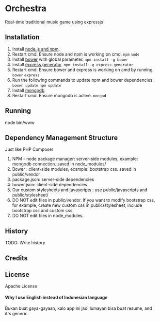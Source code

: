 # Orchestra

Real-time traditional music game using expressjs

## Installation

1. Install [node.js and npm](https://nodejs.org/).
2. Restart cmd. Ensure node and npm is working on cmd.
`npm`
`node`
3. Install [bower](http://bower.io/) with global parameter.
`npm install -g bower`
4. Install [express generator](http://expressjs.com).
`npm install -g express-generator`
5. Restart cmd. Ensure bower and express is working on cmd by running
`bower`
`express`
6. Run the following commands to update npm and bower dependencies:
`bower update`
`npm update`
7. Install [mongodb](http://mongodb.org/).
8. Restart cmd. Ensure mongodb is active.
`mongod`

## Running

node bin/www

## Dependency Management Structure

Just like PHP Composer
1. NPM - node package manager: server-side modules, example: mongodb connection. saved in node_modules/
2. Bower : client-side modules, example: bootstrap css. saved in public/vendor
3. package.json: server-side dependencies 
4. bower.json: client-side dependencies
5. Our custom stylesheets and javascripts : use public/javascripts and public/stylesheet/
6. DO NOT edit files in public/vendor. If you want to modify bootstrap css, for example, create new custom css in public/stylesheet, include bootstrap css and custom css
7. DO NOT edit files in node_modules.

## History

TODO: Write history

## Credits

## License

Apache License

#### Why I use English instead of Indonesian language
Bukan buat gaya-gayaan, kalo app ini jadi lumayan bisa buat resume, and it's generic.